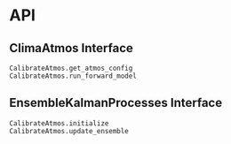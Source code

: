 # API

## ClimaAtmos Interface
```@docs
CalibrateAtmos.get_atmos_config
CalibrateAtmos.run_forward_model
```

## EnsembleKalmanProcesses Interface
```@docs
CalibrateAtmos.initialize
CalibrateAtmos.update_ensemble
```

